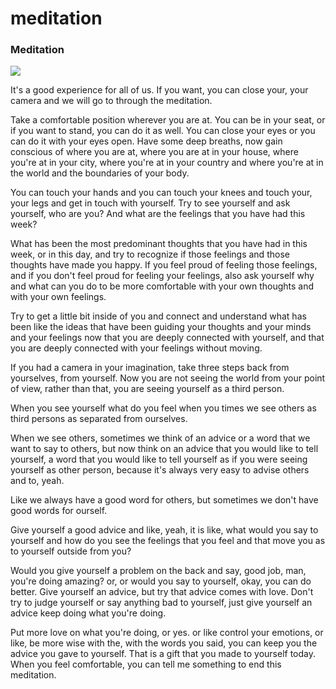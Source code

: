 # meditation

### Meditation

![](https://i.imgur.com/xR2iyVg.png)

It's a good experience for all of us. If you want, you can close your, your camera and we will go to through the meditation.  

Take a comfortable position wherever you are at. You can be in your seat, or if you want to stand, you can do it as well. You can close your eyes or you can do it with your eyes open. Have some deep breaths, now gain conscious of where you are at, where you are at in your house, where you're at in your city, where you're at in your country and where you're at in the world and the boundaries of your body.  

You can touch your hands and you can touch your knees and touch your, your legs and get in touch with yourself. Try to see yourself and ask yourself, who are you? And what are the feelings that you have had this week? 

What has been the most predominant thoughts that you have had in this week, or in this day, and try to recognize if those feelings and those thoughts have made you happy. If you feel proud of feeling those feelings, and if you don't feel proud for feeling your feelings, also ask yourself why and what can you do to be more comfortable with your own thoughts and with your own feelings.  

Try to get a little bit inside of you and connect and understand what has been like the ideas that have been guiding your thoughts and your minds and your feelings now that you are deeply connected with yourself, and that you are deeply connected with your feelings without moving. 

If you had a camera in your imagination, take three steps back from yourselves, from yourself. Now you are not seeing the world from your point of view, rather than that, you are seeing yourself as a third person. 

When you see yourself what do you feel when you times we see others as third persons as separated from ourselves. 

When we see others, sometimes we think of an advice or a word that we want to say to others, but now think on an advice that you would like to tell yourself, a word that you would like to tell yourself as if you were seeing yourself as other person, because it's always very easy to advise others and to, yeah. 

Like we always have a good word for others, but sometimes we don't have good words for ourself. 

Give yourself a good advice and like, yeah, it is like, what would you say to yourself and how do you see the feelings that you feel and that move you as to yourself outside from you? 

Would you give yourself a problem on the back and say, good job, man, you're doing amazing? or, or would you say to yourself, okay, you can do better. Give yourself an advice, but try that advice comes with love. Don't try to judge yourself or say anything bad to yourself, just give yourself an advice keep doing what you're doing. 

Put more love on what you're doing, or yes. or like control your emotions, or like, be more wise with the, with the words you said, you can keep you the advice you gave to yourself. That is a gift that you made to yourself today. When you feel comfortable, you can tell me something to end this meditation.  


